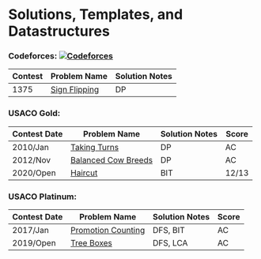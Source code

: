 # Solutions, Templates, and Datastructures

### Codeforces: [![Codeforces][codeforces-badge]][codeforces-link]

[codeforces-badge]: https://img.shields.io/badge/codeforces-dongliu0426-blue?logo=codeforces
[codeforces-link]: https://codeforces.com/profile/dongliu0426

| Contest | Problem Name | Solution Notes
| -------------- | ------------ | -------------- |
| 1375 | [Sign Flipping](Codeforces/1375A-Sign-Flipping.cpp) | DP |

### USACO Gold:
| Contest Date | Problem Name | Solution Notes | Score |
| -------------- | ------------ | -------------- | -------------- |
| 2010/Jan | [Taking Turns](USACO/Gold/2010-Jan-hayturn.cpp) | DP | AC |
| 2012/Nov | [Balanced Cow Breeds](USACO/Gold/2012-Nov-bbreeds.cpp) | DP | AC |
| 2020/Open | [Haircut](USACO/Gold/2020-Open-haircut.cpp) | BIT | 12/13 |

### USACO Platinum:

| Contest Date | Problem Name | Solution Notes | Score |
| -------------- | ------------ | -------------- | -------------- |
| 2017/Jan | [Promotion Counting](USACO/Platinum/2017-Jan-promote.cpp) | DFS, BIT | AC |
| 2019/Open | [Tree Boxes](USACO/Platinum/2019-Open-treeboxes.cpp) | DFS, LCA | AC |
